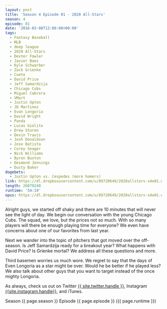```yaml
---
layout: post
title: 'Season 4 Episode 01 - 2020 All-Stars'
season: 4
episode: 01
date: '2016-03-08T12:00:00+00:00'
tags:
  - Fantasy Baseball
  - MLB
  - deep league
  - 2020 All-Stars
  - Dexter Fowler
  - Javier Baez
  - Kyle Schwarber
  - Zack Grienke
  - Cueto
  - David Price
  - Jeff Samardzija
  - Chicago Cubs
  - Miguel Cabrera
  - VMart
  - Justin Upton
  - JD Martinez
  - Evan Longoria
  - David Wright
  - Panda
  - Lucas Giolito
  - Drew Storen
  - Devin Travis
  - Josh Donaldson
  - Jose Batista
  - Corey Seager
  - Nick Williams
  - Byron Buxton
  - Desmond Jennings
  - Dusty Baker
dogebets:
  - Justin Upton vs. Cespedes (more homers)
link: https://dl.dropboxusercontent.com/u/89720649/2020allstars-s4e01.mp3
length: 26079240
runtime: '54:19'
opus: https://dl.dropboxusercontent.com/u/89720649/2020allstars-s4e01.opus
---
```

Alright guys, we started off shaky and there are 10 minutes that will never see the light of day.  We begin our conversation with the young Chicago Cubs.  The squad, we love, but the prices not so much.  With so many players will there be enough playing time for everyone?  We even have concerns about one of our favorites from last year.  

Next we wander into the topic of pitchers that got moved over the off-season.  Is Jeff Samardzija ready for a breakout year?  What happens with David Price?  Is Grienke mortal?  We address all these questions and more.  

Third basemen worries us much wore.  We regret to say that the days of Even Longoria as a star might be over.  Would he be better if he played less?  We also talk about other guys that you want to target instead of the once mighty Longoria.  

As always, check us out on Twitter [{{ site.twitter.handle }}]({{site.twitter.url}}), Instagram [{{site.instagram.handle}}]({{site.instagram.url}}), and iTunes.  

Season {{ page.season }} Episode {{ page.episode }} ({{ page.runtime }})  
